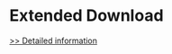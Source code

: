 # Extended Download
[>> Detailed information](https://secure.shareit.com/shareit/product.html?productid=300379482&affiliateid=200057808)